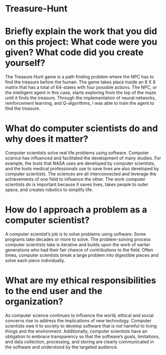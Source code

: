 # Treasure-Hunt

# Briefly explain the work that you did on this project: What code were you given? What code did you create yourself?

The Treasure Hunt game is a path finding problem where the NPC has to find the treasure before the human. The game takes place inside an 8 X 8 matrix that has a total of 64-states with four possible actions. The NPC, or the intelligent agent in this case, starts exploring from the top of the maze until it finds the treasure. Through the implementation of neural networks, reinforcement learning, and Q-algorithms, I was able to train the agent to find the treasure.

# What do computer scientists do and why does it matter?

Computer scientists solve real life problems using software. Computer science has influenced and facilitated the development of many studies. For example, the tools that NASA uses are developed by computer scientists, and the tools medical professionals use to save lives are also developed by computer scientists. The sciences are all interconnected and leverage the achievements of one field to influence the other. The work computer scientists do is important because it saves lives, takes people to outer space, and creates robotics to simplify life. 

# How do I approach a problem as a computer scientist?

A computer scientist’s job is to solve problems using software. Some programs take decades or more to solve. The problem-solving process computer scientists take is iterative and builds upon the work of earlier generations who had their fair chance of contributions to the field. Often times, computer scientists break a large problem into digestible pieces and solve each piece individually.

# What are my ethical responsibilities to the end user and the organization?

As computer science continues to influence the world, ethical and social concerns rise to address the implications of new technology. Computer scientists owe it to society to develop software that is not harmful to living things and the environment. Additionally, computer scientists have an obligation to embrace transparency so that the software’s goals, limitations, and data collection, processing, and storing are clearly communicated in the software and understood by the targeted audience.
